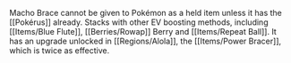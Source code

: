 Macho Brace cannot be given to Pokémon as a held item unless it has the [[Pokérus]] already.  Stacks with other EV boosting methods, including [[Items/Blue Flute]], [[Berries/Rowap]] Berry and [[Items/Repeat Ball]].  It has an upgrade unlocked in [[Regions/Alola]], the [[Items/Power Bracer]], which is twice as effective.